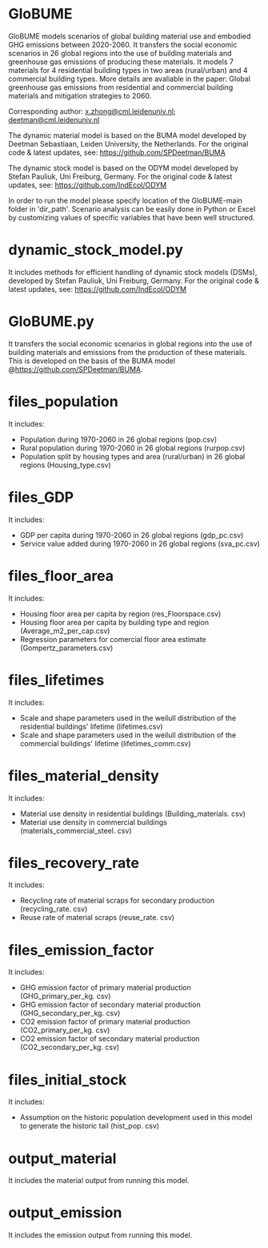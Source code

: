 # GloBUME
GloBUME models scenarios of global building material use and embodied GHG emissions between 2020-2060. It transfers the social economic scenarios in 26 global regions into the use of building materials and greenhouse gas emissions of producing these materials. It models 7 materials for 4 residential building types in two areas (rural/urban) and 4 commercial building types. More details are avaliable in the paper: Global greenhouse gas emissions from residential and commercial building materials and mitigation strategies to 2060.

Corresponding author: x.zhong@cml.leidenuniv.nl; deetman@cml.leidenuniv.nl

The dynamic material model is based on the BUMA model developed by Deetman Sebastiaan, Leiden University, the Netherlands. For the original code & latest updates, see: https://github.com/SPDeetman/BUMA

The dynamic stock model is based on the ODYM model developed by Stefan Pauliuk, Uni Freiburg, Germany. For the original code & latest updates, see: https://github.com/IndEcol/ODYM

In order to run the model please specify location of the GloBUME-main folder in 'dir_path'. Scenario analysis can be easily done in Python or Excel by customizing values of specific variables that have been well structured.

# dynamic_stock_model.py
It includes methods for efficient handling of dynamic stock models (DSMs), developed by Stefan Pauliuk, Uni Freiburg, Germany. For the original code & latest updates, see: https://github.com/IndEcol/ODYM

# GloBUME.py
It transfers the social economic scenarios in global regions into the use of building materials and emissions from the production of these materials. This is developed on the basis of the BUMA model @https://github.com/SPDeetman/BUMA.

# files_population
It includes:

* Population during 1970-2060 in 26 global regions (pop.csv)
* Rural population during 1970-2060 in 26 global regions (rurpop.csv)
* Population split by housing types and area (rural/urban) in 26 global regions (Housing_type.csv)
# files_GDP
It includes:

* GDP per capita during 1970-2060 in 26 global regions (gdp_pc.csv)
* Service value added during 1970-2060 in 26 global regions (sva_pc.csv)
# files_floor_area
It includes:

* Housing floor area per capita by region (res_Floorspace.csv)
* Housing floor area per capita by building type and region (Average_m2_per_cap.csv)
* Regression parameters for comercial floor area estimate (Gompertz_parameters.csv)
# files_lifetimes
It includes:

* Scale and shape parameters used in the weilull distribution of the residential buildings' lifetime (lifetimes.csv)
* Scale and shape parameters used in the weilull distribution of the commercial buildings' lifetime (lifetimes_comm.csv)
# files_material_density
It includes:

* Material use density in residential buildings (Building_materials. csv)
* Material use density in commercial buildings (materials_commercial_steel. csv)
# files_recovery_rate
It includes:

* Recycling rate of material scraps for secondary production (recycling_rate. csv)
* Reuse rate of material scraps (reuse_rate. csv)
# files_emission_factor
It includes:

* GHG emission factor of primary material production (GHG_primary_per_kg. csv)
* GHG emission factor of secondary material production (GHG_secondary_per_kg. csv)
* CO2 emission factor of primary material production (CO2_primary_per_kg. csv)
* CO2 emission factor of secondary material production (CO2_secondary_per_kg. csv)
# files_initial_stock
It includes:

* Assumption on the historic population development used in this model to generate the historic tail (hist_pop. csv)
# output_material
It includes the material output from running this model.

# output_emission
It includes the emission output from running this model.
